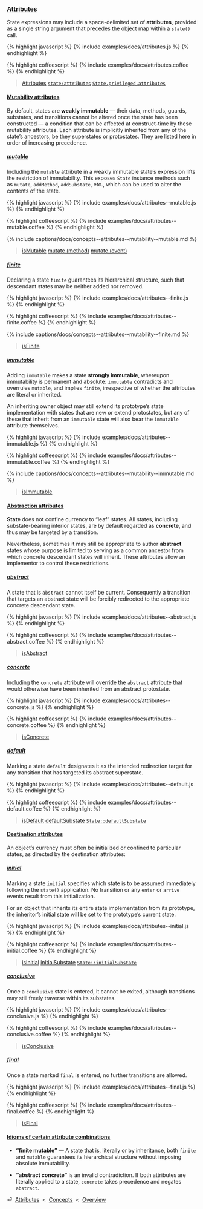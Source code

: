 ### [Attributes](#concepts--attributes)

State expressions may include a space-delimited set of **attributes**, provided as a single string argument that precedes the object map within a `state()` call.

{% highlight javascript %}
{% include examples/docs/attributes.js %}
{% endhighlight %}

{% highlight coffeescript %}
{% include examples/docs/attributes.coffee %}
{% endhighlight %}

> [Attributes](/api/#state--methods--section--attributes)
> [`state/attributes`](/source/#state--attributes.js)
> [`State.privileged.attributes`](/source/#state--privileged--attributes)

<div class="local-toc"></div>

#### [Mutability attributes](#concepts--attributes--mutability)

By default, states are **weakly immutable** — their data, methods, guards, substates, and transitions cannot be altered once the state has been constructed — a condition that can be affected at construct-time by these mutability attributes. Each attribute is implicitly inherited from any of the state’s ancestors, be they superstates or protostates. They are listed here in order of increasing precedence.

##### [mutable](#concepts--attributes--mutability--mutable)

Including the `mutable` attribute in a weakly immutable state’s expression lifts the restriction of immutability. This exposes `State` instance methods such as `mutate`, `addMethod`, `addSubstate`, etc., which can be used to alter the contents of the state.

{% highlight javascript %}
{% include examples/docs/attributes--mutable.js %}
{% endhighlight %}

{% highlight coffeescript %}
{% include examples/docs/attributes--mutable.coffee %}
{% endhighlight %}

{% include captions/docs/concepts--attributes--mutability--mutable.md %}

> [isMutable](/api/#state--methods--is-mutable)
> [mutate (method)](/api/#state--methods--mutate)
> [mutate (event)](/api/#state--events--mutate)


##### [finite](#concepts--attributes--mutability--finite)

Declaring a state `finite` guarantees its hierarchical structure, such that descendant states may be neither added nor removed.

{% highlight javascript %}
{% include examples/docs/attributes--finite.js %}
{% endhighlight %}

{% highlight coffeescript %}
{% include examples/docs/attributes--finite.coffee %}
{% endhighlight %}

{% include captions/docs/concepts--attributes--mutability--finite.md %}

> [isFinite](/api/#state--methods--is-finite)


##### [immutable](#concepts--attributes--mutability--immutable)

Adding `immutable` makes a state **strongly immutable**, whereupon immutability is permanent and absolute: `immutable` contradicts and overrules `mutable`, and implies `finite`, irrespective of whether the attributes are literal or inherited.

An inheriting owner object may still extend its prototype’s state implementation with states that are new or extend protostates, but any of these that inherit from an `immutable` state will also bear the `immutable` attribute themselves.

{% highlight javascript %}
{% include examples/docs/attributes--immutable.js %}
{% endhighlight %}

{% highlight coffeescript %}
{% include examples/docs/attributes--immutable.coffee %}
{% endhighlight %}

{% include captions/docs/concepts--attributes--mutability--immutable.md %}

> [isImmutable](/api/#state--methods--is-immutable)


#### [Abstraction attributes](#concepts--attributes--abstraction)

**State** does not confine currency to “leaf” states. All states, including substate-bearing interior states, are by default regarded as **concrete**, and thus may be targeted by a transition.

Nevertheless, sometimes it may still be appropriate to author **abstract** states whose purpose is limited to serving as a common ancestor from which concrete descendant states will inherit. These attributes allow an implementor to control these restrictions.

##### [abstract](#concepts--attributes--abstraction--abstract)

A state that is `abstract` cannot itself be current. Consequently a transition that targets an abstract state will be forcibly redirected to the appropriate concrete descendant state.

{% highlight javascript %}
{% include examples/docs/attributes--abstract.js %}
{% endhighlight %}

{% highlight coffeescript %}
{% include examples/docs/attributes--abstract.coffee %}
{% endhighlight %}

> [isAbstract](/api/#state--methods--is-abstract)

##### [concrete](#concepts--attributes--abstraction--concrete)

Including the `concrete` attribute will override the `abstract` attribute that would otherwise have been inherited from an abstract protostate.

{% highlight javascript %}
{% include examples/docs/attributes--concrete.js %}
{% endhighlight %}

{% highlight coffeescript %}
{% include examples/docs/attributes--concrete.coffee %}
{% endhighlight %}

> [isConcrete](/api/#state--methods--is-concrete)

##### [default](#concepts--attributes--abstraction--default)

Marking a state `default` designates it as the intended redirection target for any transition that has targeted its abstract superstate.

{% highlight javascript %}
{% include examples/docs/attributes--default.js %}
{% endhighlight %}

{% highlight coffeescript %}
{% include examples/docs/attributes--default.coffee %}
{% endhighlight %}

> [isDefault](/api/#state--methods--is-default)
> [defaultSubstate](/api/#state--methods--default-substate)
> [`State::defaultSubstate`](/source/#state--prototype--default-substate)

#### [Destination attributes](#concepts--attributes--destination)

An object’s currency must often be initialized or confined to particular states, as directed by the destination attributes:

##### [initial](#concepts--attributes--destination--initial)

Marking a state `initial` specifies which state is to be assumed immediately following the `state()` application. No transition or any `enter` or `arrive` events result from this initialization.

For an object that inherits its entire state implementation from its prototype, the inheritor’s initial state will be set to the prototype’s current state.

{% highlight javascript %}
{% include examples/docs/attributes--initial.js %}
{% endhighlight %}

{% highlight coffeescript %}
{% include examples/docs/attributes--initial.coffee %}
{% endhighlight %}

> [isInitial](/api/#state--methods--is-initial)
> [initialSubstate](/api/#state--methods--initial-substate)
> [`State::initialSubstate`](/source/#state--prototype--initial-substate)

##### [conclusive](#concepts--attributes--destination--conclusive)

Once a `conclusive` state is entered, it cannot be exited, although transitions may still freely traverse within its substates.

{% highlight javascript %}
{% include examples/docs/attributes--conclusive.js %}
{% endhighlight %}

{% highlight coffeescript %}
{% include examples/docs/attributes--conclusive.coffee %}
{% endhighlight %}

> [isConclusive](/api/#state--methods--is-conclusive)

##### [final](#concepts--attributes--destination--final)

Once a state marked `final` is entered, no further transitions are allowed. 

{% highlight javascript %}
{% include examples/docs/attributes--final.js %}
{% endhighlight %}

{% highlight coffeescript %}
{% include examples/docs/attributes--final.coffee %}
{% endhighlight %}

> [isFinal](/api/#state--methods--is-final)

#### [Idioms of certain attribute combinations](#concepts--attributes--idioms)

* **“finite mutable”** — A state that is, literally or by inheritance, both `finite` and `mutable` guarantees its hierarchical structure without imposing absolute immutability.

* **“abstract concrete”** is an invalid contradiction. If both attributes are literally applied to a state, `concrete` takes precedence and negates `abstract`.

<div class="backcrumb">
⏎  <a class="section" href="#concepts--attributes">Attributes</a>  &lt;  <a href="#concepts">Concepts</a>  &lt;  <a href="#overview">Overview</a>
</div>
